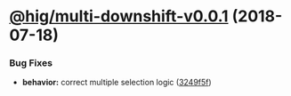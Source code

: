 <a name="@hig/multi-downshift-v0.0.1"></a>
# [@hig/multi-downshift-v0.0.1](https://github.com/Autodesk/hig/compare/@hig/multi-downshift@0.0.0...@hig/multi-downshift@0.0.1) (2018-07-18)


### Bug Fixes

* **behavior:** correct multiple selection logic ([3249f5f](https://github.com/Autodesk/hig/commit/3249f5f))
